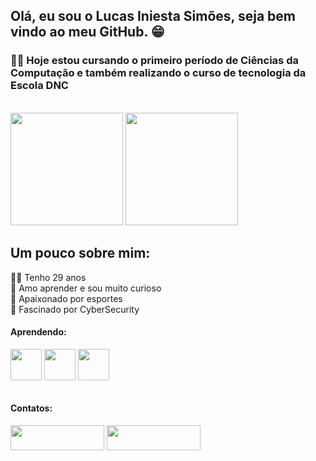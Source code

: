 <h2>Olá, eu sou o Lucas Iniesta Simões, seja bem vindo ao meu GitHub. 😁</h2>

<h3>👨‍🎓 Hoje estou cursando o primeiro período de Ciências da Computação e também realizando o curso de tecnologia da Escola DNC</h3>

<br>

<div>
<img height="180em" src="https://github-readme-stats.vercel.app/api?username=LucasIniesta&show_icons=true&theme=tokyonight"/>
<img height="180em" src="https://github-readme-stats.vercel.app/api/top-langs/?username=LucasIniesta&layout=compact&theme=tokyonight"/>
</div>


<div>  
  <h2>Um pouco sobre mim:</h2>
  👦🏻 Tenho 29 anos <br>
  🔎 Amo aprender e sou muito curioso <br>
  🏀 Apaixonado por esportes <br>
  🎩 Fascinado por CyberSecurity <br>
</div>
<h4>Aprendendo:</h4>

<div style="display: inline_block">
  <img align="center" width="50" src="https://cdn.jsdelivr.net/gh/devicons/devicon@latest/icons/html5/html5-original.svg" />
  <img align="center" width="50" src="https://cdn.jsdelivr.net/gh/devicons/devicon@latest/icons/css3/css3-original.svg" />
  <img align="center" width="50" src="https://cdn.jsdelivr.net/gh/devicons/devicon@latest/icons/javascript/javascript-original.svg" />
</div>
  
<br>
  
<h4>Contatos:</h4>
  
<div style="display: inline_block">
  <img height="40" align="center" width="150" href="mailto:l.iniesta.94@gmail.com" target="_blank" src="https://img.shields.io/badge/Gmail-D14836?style=for-the-badge&logo=gmail&logoColor=white">
  <img height="40" align="center" width="150" href="https://www.linkedin.com/in/lucas-iniesta-simoes/" target="_blank" src="https://img.shields.io/badge/LinkedIn-0077B5?style=for-the-badge&logo=linkedin&logoColor=white">
</div>
